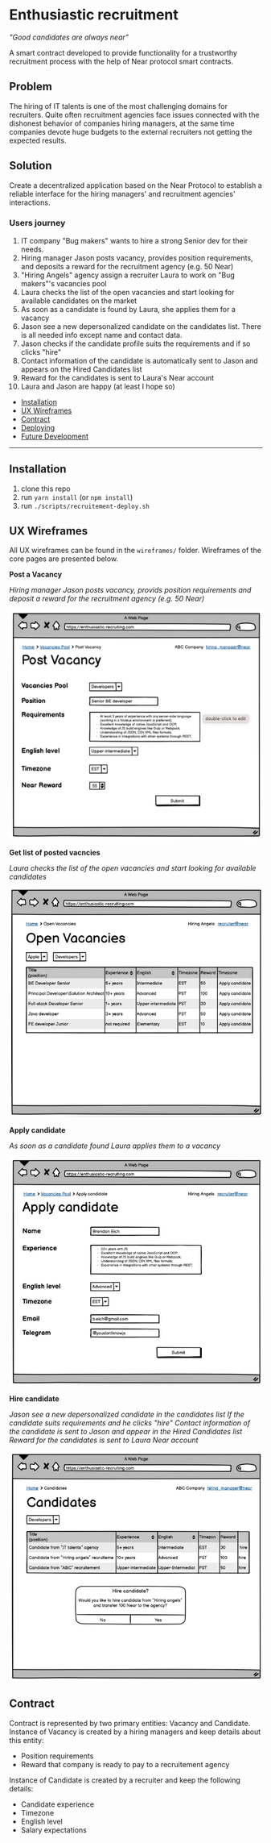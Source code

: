 # Enthusiastic recruitment
_"Good candidates are always near"_

A smart contract developed to provide functionality for a trustworthy recruitment process with the help of Near protocol smart contracts. 

## Problem

The hiring of IT talents is one of the most challenging domains for recruiters. Quite often recruitment agencies face issues connected with the dishonest behavior of companies hiring managers, at the same time companies devote huge budgets to the external recruiters not getting the expected results.

## Solution
Create a decentralized application based on the Near Protocol to establish a reliable interface for the hiring managers' and recruitment agencies' interactions.

### Users journey

1. IT company "Bug makers" wants to hire a strong Senior dev for their needs.
2. Hiring manager Jason posts vacancy, provides position requirements, and deposits a reward for the recruitment agency (e.g. 50 Near)
3. "Hiring Angels" agency assign a recruiter Laura to work on "Bug makers"'s vacancies pool
4. Laura checks the list of the open vacancies and start looking for available candidates on the market
5. As soon as a candidate is found by Laura, she applies them for a vacancy
6. Jason see a new depersonalized candidate on the candidates list. There is all needed info except name and contact data.
7. Jason checks if the candidate profile suits the requirements and if so clicks "hire"
8. Contact information of the candidate is automatically sent to Jason and appears on the Hired Candidates list
9. Reward for the candidates is sent to Laura's Near account
10. Laura and Jason are happy (at least I hope so)


- [Installation](#installation)
- [UX Wireframes](#ux-wireframes)
- [Contract](#contract)
- [Deploying](#deploying)
- [Future Development](#future-development)

---

## Installation

1. clone this repo
2. run `yarn install` (or `npm install`)
3. run `./scripts/recruitement-deploy.sh` 

## UX Wireframes

All UX wireframes can be found in the `wireframes/` folder. 
Wireframes of the core pages are presented below.
 
**Post a Vacancy**

_Hiring manager Jason posts vacancy, provids position requirements and deposit a reward for the recruitment agency (e.g. 50 Near)_

![post-vacancy](wireframes/1.PostVacancy[hiring_manager_view].png)

**Get list of posted vacncies**

_Laura checks the list of the open vacancies and start looking for available candidates_

![get-vacancies-list](wireframes/3.OpenVacancies[recruiter_view].png)

**Apply candidate**

_As soon as a candidate found Laura applies them to a vacancy_

![apply-candidate](wireframes/4.ApplyCandidate[recruiter_view].png)

**Hire candidate**

_Jason see a new depersonalized candidate in the candidates list_
_If the candidate suits requirements and he clicks "hire"_
_Contact information of the candidate is sent to Jason and appear in the Hired Candidates list_
_Reward for the candidates is sent to Laura Near account_

![hire-candidate](wireframes/6.HireCandidatePopup[hiring_manager_view].png)

## Contract

Contract is represented by two primary entities: Vacancy and Candidate. 
Instance of Vacancy is created by a hiring managers and keep details about this entity:
- Position requirements
- Reward that company is ready to pay to a recruitement agency

Instance of Candidate is created by a recruiter and keep the following details:
- Candidate experience
- Timezone
- English level
- Salary expectations

